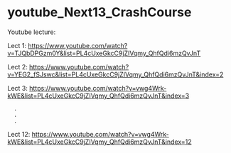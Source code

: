 # youtube_Next13_CrashCourse
Youtube lecture:

Lect 1: https://www.youtube.com/watch?v=TJQbDPGzm0Y&list=PL4cUxeGkcC9jZIVqmy_QhfQdi6mzQvJnT

Lect 2: https://www.youtube.com/watch?v=YEG2_fSJswc&list=PL4cUxeGkcC9jZIVqmy_QhfQdi6mzQvJnT&index=2

Lect 3: https://www.youtube.com/watch?v=vwg4Wrk-kWE&list=PL4cUxeGkcC9jZIVqmy_QhfQdi6mzQvJnT&index=3

      .
      .
      .


Lect 12: https://www.youtube.com/watch?v=vwg4Wrk-kWE&list=PL4cUxeGkcC9jZIVqmy_QhfQdi6mzQvJnT&index=12

